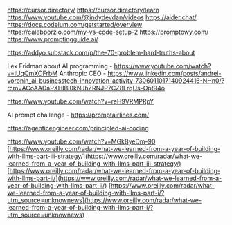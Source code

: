 https://cursor.directory/
https://cursor.directory/learn
https://www.youtube.com/@indydevdan/videos
https://aider.chat/
https://docs.codeium.com/getstarted/overview
https://calebporzio.com/my-vs-code-setup-2
https://promptowy.com/
https://www.promptingguide.ai/

https://addyo.substack.com/p/the-70-problem-hard-truths-about


Lex Fridman about AI programming - https://www.youtube.com/watch?v=iUqQmXOFrbM
Anthropic CEO - https://www.linkedin.com/posts/andrei-voronin_ai-businesstech-innovation-activity-7306011017140924416-NHn0/?rcm=ACoAADaPXHIBl0kNJhZRNJP7CZ8LrqUs-Opt94o





https://www.youtube.com/watch?v=reH9VRMPRpY

AI prompt challenge - https://promptairlines.com/



https://agenticengineer.com/principled-ai-coding


https://www.youtube.com/watch?v=MGkByeDm-90
 [https://www.oreilly.com/radar/what-we-learned-from-a-year-of-building-with-llms-part-iii-strategy/](https://www.oreilly.com/radar/what-we-learned-from-a-year-of-building-with-llms-part-iii-strategy/)
 [https://www.oreilly.com/radar/what-we-learned-from-a-year-of-building-with-llms-part-ii/](https://www.oreilly.com/radar/what-we-learned-from-a-year-of-building-with-llms-part-ii/)
 [https://www.oreilly.com/radar/what-we-learned-from-a-year-of-building-with-llms-part-i/?utm_source=unknownews](https://www.oreilly.com/radar/what-we-learned-from-a-year-of-building-with-llms-part-i/?utm_source=unknownews)